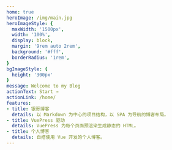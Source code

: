 ```yaml
---
home: true
heroImage: /img/main.jpg
heroImageStyle: {
  maxWidth: '1500px',
  width: '100%',
  display: block,
  margin: '9rem auto 2rem',
  background: '#fff',
  borderRadius: '1rem',
}
bgImageStyle: {
  height: '300px'
}
message: Welcome to my Blog
actionText: Start →
actionLink: /home/
features:
- title: 银哥博客
  details: 以 Markdown 为中心的项目结构，以 SPA 为导航的博客布局。
- title: VuePress 驱动
  details: VuePress 为每个页面预渲染生成静态的 HTML。
- title: 个人博客
  details: 自搭使用 Vue 开发的个人博客。
---
```







